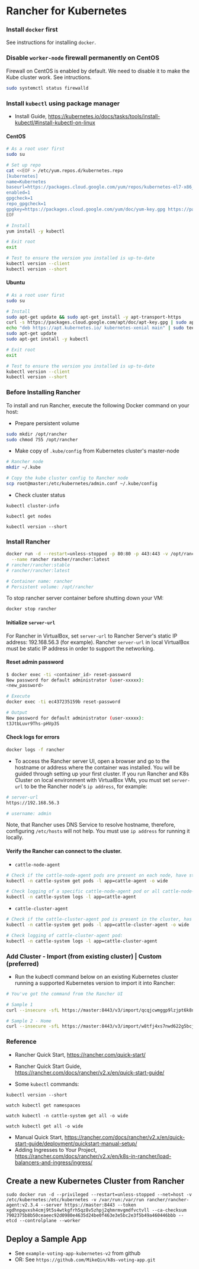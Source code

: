 # Rancher for Kubernetes

### Install `docker` first

See instructions for installing `docker`.

### Disable `worker-node` firewall permanently on CentOS

Firewall on CentOS is enabled by default. We need to disable it to make the Kube cluster work. See intructions.

```bash
sudo systemctl status firewalld
```

### Install `kubectl` using package manager

- Install Guide, https://kubernetes.io/docs/tasks/tools/install-kubectl/#install-kubectl-on-linux

#### CentOS

```bash
# As a root user first
sudo su

# Set up repo
cat <<EOF > /etc/yum.repos.d/kubernetes.repo
[kubernetes]
name=Kubernetes
baseurl=https://packages.cloud.google.com/yum/repos/kubernetes-el7-x86_64
enabled=1
gpgcheck=1
repo_gpgcheck=1
gpgkey=https://packages.cloud.google.com/yum/doc/yum-key.gpg https://packages.cloud.google.com/yum/doc/rpm-package-key.gpg
EOF

# Install
yum install -y kubectl

# Exit root
exit

# Test to ensure the version you installed is up-to-date
kubectl version --client
kubectl version --short
```

#### Ubuntu

```bash
# As a root user first
sudo su

# Install
sudo apt-get update && sudo apt-get install -y apt-transport-https
curl -s https://packages.cloud.google.com/apt/doc/apt-key.gpg | sudo apt-key add -
echo "deb https://apt.kubernetes.io/ kubernetes-xenial main" | sudo tee -a /etc/apt/sources.list.d/kubernetes.list
sudo apt-get update
sudo apt-get install -y kubectl

# Exit root
exit

# Test to ensure the version you installed is up-to-date
kubectl version --client
kubectl version --short
```

### Before Installing Rancher

To install and run Rancher, execute the following Docker command on your host:

- Prepare persistent volume

```bash
sudo mkdir /opt/rancher
sudo chmod 755 /opt/rancher
```

- Make copy of `.kube/config` from Kubernetes cluster's master-node

```bash
# Rancher node
mkdir ~/.kube

# Copy the kube cluster config to Rancher node
scp root@master:/etc/kubernetes/admin.conf ~/.kube/config
```

- Check cluster status

```
kubectl cluster-info

kubectl get nodes

kubectl version --short
```

### Install Rancher

```bash
docker run -d --restart=unless-stopped -p 80:80 -p 443:443 -v /opt/rancher:/var/lib/rancher \
  --name rancher rancher/rancher:latest
# rancher/rancher:stable
# rancher/rancher:latest

# Container name: rancher
# Persistent volume: /opt/rancher
```

To stop rancher server container before shutting down your VM:
```bash
docker stop rancher
```

#### Initialize `server-url`

For Rancher in VirtualBox, set `server-url` to Rancher Server's static IP address: 192.168.56.3 (for example). Rancher `server-url` in local VirtualBox must be static IP address in order to support the networking.

#### Reset admin password

```bash
$ docker exec -ti <container_id> reset-password
New password for default administrator (user-xxxxx):
<new_password>

# Execute
docker exec -ti ec437235159b reset-password

# Output
New password for default administrator (user-xxxxx):
t3JtbLuvr9Ths-pHVp3S
```

#### Check logs for errors

```bash
docker logs -f rancher
```

- To access the Rancher server UI, open a browser and go to the hostname or address where the container was installed. You will be guided through setting up your first cluster.
  If you run Rancher and K8s Cluster on local environment with VirtualBox VMs, you must set `server-url` to be the Rancher node's `ip address`, for example:

```bash
# server-url
https://192.168.56.3

# username: admin
```

Note, that Rancher uses DNS Service to resolve hostname, therefore, configuring `/etc/hosts` will not help. You must use `ip address` for running it locally.

#### Verify the Rancher can connect to the cluster.

- `cattle-node-agent`

```bash
# Check if the cattle-node-agent pods are present on each node, have status Running and don’t have a high count of Restarts:
kubectl -n cattle-system get pods -l app=cattle-agent -o wide

# Check logging of a specific cattle-node-agent pod or all cattle-node-agent pods:
kubectl -n cattle-system logs -l app=cattle-agent
```

- `cattle-cluster-agent`

```bash
# Check if the cattle-cluster-agent pod is present in the cluster, has status Running and doesn’t have a high count of Restarts:
kubectl -n cattle-system get pods -l app=cattle-cluster-agent -o wide

# Check logging of cattle-cluster-agent pod:
kubectl -n cattle-system logs -l app=cattle-cluster-agent
```

### Add Cluster - Import (from existing cluster) | Custom (preferred)

- Run the kubectl command below on an existing Kubernetes cluster running a supported Kubernetes version to import it into Rancher:

```bash
# You've got the command from the Rancher UI

# Sample 1
curl --insecure -sfL https://master:8443/v3/import/qcqjcwmggp9lzjpt6k8nw788gmhr9zqwhj2vcwqpdfz4gxq6t4p9fv.yaml | kubectl apply -f -

# Sample 2 - Home
curl --insecure -sfL https://master:8443/v3/import/w8tfj4xs7nwd622g5bcjvbtmhvc985q8c7glgkz6c69h9626t5bb64.yaml | kubectl apply -f -
```

### Reference

- Rancher Quick Start, https://rancher.com/quick-start/
- Rancher Quick Start Guide, https://rancher.com/docs/rancher/v2.x/en/quick-start-guide/

- Some `kubectl` commands:

```
kubectl version --short

watch kubectl get namespaces

watch kubectl -n cattle-system get all -o wide

watch kubectl get all -o wide
```

- Manual Quick Start, https://rancher.com/docs/rancher/v2.x/en/quick-start-guide/deployment/quickstart-manual-setup/
- Adding Ingresses to Your Project, https://rancher.com/docs/rancher/v2.x/en/k8s-in-rancher/load-balancers-and-ingress/ingress/

## Create a new Kubernetes Cluster from Rancher

```
sudo docker run -d --privileged --restart=unless-stopped --net=host -v /etc/kubernetes:/etc/kubernetes -v /var/run:/var/run rancher/rancher-agent:v2.3.4 --server https://master:8443 --token xgdhnpqvxsh4cmj9t5s4wtkgfrh5qz8v5zhpj2qhmrmvgmdfvctvll --ca-checksum 7902375b8b50ceaeec92d0980e4635d24be0f463e3e5bc2e3f5b49a460446bbb --etcd --controlplane --worker
```

## Deploy a Sample App

- See `example-voting-app-kubernetes-v2` from github
- OR: See `https://github.com/MikeQin/k8s-voting-app.git`
